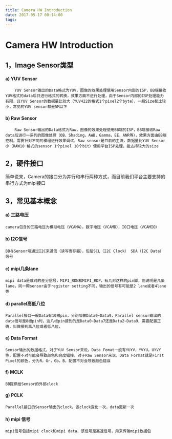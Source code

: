 ```yaml
---
title: Camera HW Introduction
date: 2017-05-17 00:14:00
tags:
---
```


# Camera HW Introduction

## 1，Image Sensor类型

#### a) YUV Sensor

		YUV Sensor输出的Data格式为YUV，图像的效果处理使用Sensor内部的ISP，BB端接收YUV格式的data后只进行格式的转换，效果方面不进行处理，由于Sensor内部的ISP处理能力有限，且YUV Sensor的数据量比较大（YUV422的格式1个pixel2个byte），一般Size都比较小，常见的YUV sensor都是5M以下

#### b) Raw Sensor

		Raw Sensor输出的Data格式为Raw，图像的效果处理使用BB端的ISP，BB端接收Raw data后进行一系列的图像处理（OB，Shading，AWB，Gamma，EE，ANR等），效果方面由BB端控制，需要针对不同的模组进行效果调试，Raw sensor是目前的主流，数据量比YUV Sensor小（RAW10 格式的sensor 1个pixel 10个bit）使用平台ISP处理，能支持较大的size

## 2，硬件接口

简单说来，Camera的接口分为并行和串行两种方式，而目前我们平台主要支持的串行方式为mipi接口

## 3，常见基本概念
#### a)       三路电压
	camera包含的三路电压为模拟电压（VCAMA），数字电压（VCAMD），IO口电压（VCAMIO）
#### b)       I2C信号
	BB与Sensor端通过I2C来通信（读写寄存器），包括SCL（I2C Clock） SDA（I2C Data）信号
#### c) mipi几条lane
	mipi data是成对的差分信号，MIPI_RDN和MIPI_RDP，有几对这样的pin脚，则说明是几条lane，同一颗sensor由于register setting不同，输出的信号有可能是2 lane或者4lane等
#### d) parallel高低八位
	Parallel接口一般Data有10根pin，分别叫做Data0~Data9，Parallel sensor输出的data信号是8根pin时，这八根pin接到的是Data0~Data7还是Data2~Data9，需要配置正确，叫做接到高八位或者低八位，
#### 	e)       Data Format
	Sensor输出的数据格式，对于YUV Sensor来说，Data Fomat一般有YUYV，YVYU，UYVY等，配置不对可能会导致颜色和亮度错掉，对于Raw Sensor来说，Data Format就是First Pixel的颜色，分为R，Gr，Gb，B，配置不对会导致颜色错误
#### 	f)        MCLK
	BB提供给Sensor的外部clock
#### g)       PCLK
	Parallel接口的Sensor输出的clock，该clock变化一次，data更新一次
#### 	h)       mipi 信号
	mipi信号包括mipi clock和mipi data，该信号是高速信号，用来传输mipi数据包
	
